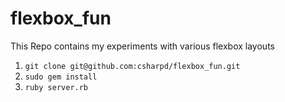 flexbox_fun
===========

This Repo contains my experiments with various flexbox layouts

1. `git clone git@github.com:csharpd/flexbox_fun.git`
2.  `sudo gem install`
3.  `ruby server.rb`
